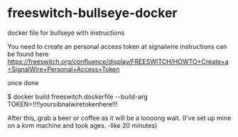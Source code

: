 # freeswitch-bullseye-docker

docker file for bullseye with instructions

You need to create an personal access token at signalwire instructions can be found here https://freeswitch.org/confluence/display/FREESWITCH/HOWTO+Create+a+SignalWire+Personal+Access+Token

once done

$ docker build freeswitch.dockerfile --build-arg TOKEN=!!!!yoursibnalwiretokenhere!!!

After this, grab a beer or coffee as it will be a loooong wait. (I've set up mine on a kvm machine and took ages. -like 20 minutes)
